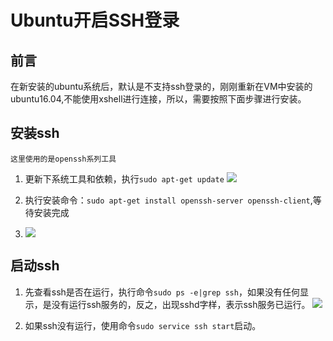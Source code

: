 # Ubuntu开启SSH登录 #
## 前言 ##
在新安装的ubuntu系统后，默认是不支持ssh登录的，刚刚重新在VM中安装的ubuntu16.04,不能使用xshell进行连接，所以，需要按照下面步骤进行安装。
## 安装ssh ##
	这里使用的是openssh系列工具
1. 更新下系统工具和依赖，执行`sudo apt-get update`
![](http://i.imgur.com/ydGiK9y.png) 

2. 执行安装命令：`sudo apt-get install openssh-server openssh-client`,等待安装完成
3. ![](http://i.imgur.com/xniG6VJ.png)

## 启动ssh ##
1. 先查看ssh是否在运行，执行命令`sudo ps -e|grep ssh`，如果没有任何显示，是没有运行ssh服务的，反之，出现sshd字样，表示ssh服务已运行。
![](http://i.imgur.com/gMTZSDV.png)

2. 如果ssh没有运行，使用命令`sudo service ssh start`启动。